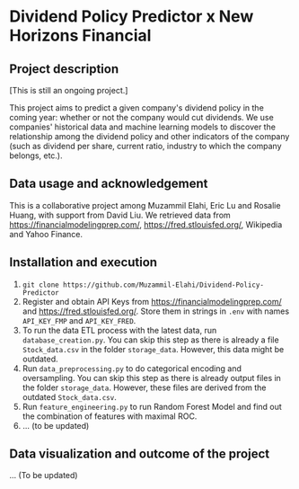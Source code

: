 # Dividend Policy Predictor x New Horizons Financial

## Project description
[This is still an ongoing project.]

This project aims to predict a given company's dividend policy in the coming year: whether or not the company would cut dividends. We use companies' historical data and machine learning models to discover the relationship among the dividend policy and other indicators of the company (such as dividend per share, current ratio, industry to which the company belongs, etc.).
## Data usage and acknowledgement
This is a collaborative project among Muzammil Elahi, Eric Lu and Rosalie Huang, with support from David Liu.
We retrieved data from https://financialmodelingprep.com/, https://fred.stlouisfed.org/, Wikipedia and Yahoo Finance.
## Installation and execution
1. `git clone https://github.com/Muzammil-Elahi/Dividend-Policy-Predictor`
2. Register and obtain API Keys from https://financialmodelingprep.com/ and https://fred.stlouisfed.org/. Store them in strings in `.env` with names `API_KEY_FMP` and `API_KEY_FRED`.
3. To run the data ETL process with the latest data, run `database_creation.py`. You can skip this step as there is already a file `Stock_data.csv` in the folder `storage_data`. However, this data might be outdated.
4. Run `data_preprocessing.py` to do categorical encoding and oversampling. You can skip this step as there is already output files in the folder `storage_data`. However, these files are derived from the outdated `Stock_data.csv`.
5. Run `feature_engineering.py` to run Random Forest Model and find out the combination of features with maximal ROC.
6. ... (to be updated)
## Data visualization and outcome of the project
... (To be updated)
